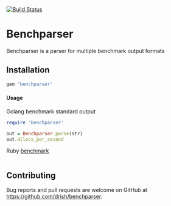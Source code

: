 [![Build Status](https://travis-ci.com/drish/benchparser.svg?branch=master)](https://travis-ci.com/drish/benchparser)

# Benchparser

Benchparser is a parser for multiple benchmark output formats

## Installation

```ruby
gem 'benchparser'
```


#### Usage

Golang benchmark standard output 
```ruby
require 'benchparser'

out = Benchparser.parse(str)
out.allocs_per_second
```

Ruby [benchmark](https://ruby-doc.org/stdlib-2.5.0/libdoc/benchmark/rdoc/Benchmark.html)
```
```

## Contributing

Bug reports and pull requests are welcome on GitHub at https://github.com/drish/benchparser.
